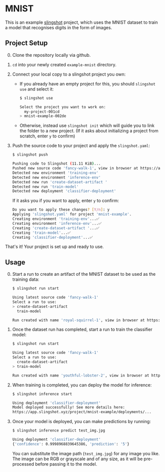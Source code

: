 # MNIST

This is an example [slingshot](https://www.slingshot.xyz/) project, which uses the MNIST dataset to train a model that
recognises digits in the form of images.

## Project Setup

0. Clone the repository locally via github.

0. `cd` into your newly created `example-mnist` directory.

0. Connect your local copy to a slingshot project you own:
   * If you already have an empty project for this, you should `slingshot use` and select it:
      ```bash
      $ slingshot use

      Select the project you want to work on:
        my-project-001cd
      > mnist-example-002de
      ```
   
   * Otherwise, instead use `slingshot init` which will guide you to link the folder to a new project.
     (If it asks about initializing a project from scratch, enter `y` to confirm)

0. Push the source code to your project and apply the `slingshot.yaml`:
    ```bash
    $ slingshot push

    Pushing code to Slingshot (11.11 KiB)...
    Pushed new source code 'fancy-walk-1', view in browser at https://app.slingshot.xyz/project/mnist-example/code/...
    Detected new environment 'training-env'
    Detected new environment 'inference-env'
    Detected new run 'create-dataset-artifact '
    Detected new run 'train-model'
    Detected new deployment 'classifier-deployment'
    ```

    If it asks you if you want to apply, enter `y` to confirm:

    ```bash
    Do you want to apply these changes? [Y/n]: y
    Applying 'slingshot.yaml' for project 'mnist-example'.
    Creating environment 'training-env'...✅
    Creating environment 'inference-env'...✅
    Creating 'create-dataset-artifact '...✅
    Creating 'train-model'...✅
    Creating 'classifier-deployment'...✅
    ```

That's it! Your project is set up and ready to use.

## Usage

0. Start a run to create an artifact of the MNIST dataset to be used as the training data:
    ```bash
    $ slingshot run start

    Using latest source code 'fancy-walk-1'
    Select a run to use:
    > create-dataset-artifact 
      train-model

    Run created with name 'royal-squirrel-1', view in browser at https://app.slingshot.xyz/project/mnist-example/runs/...
    ```

0. Once the dataset run has completed, start a run to train the classifier model:
    ```bash
    $ slingshot run start

    Using latest source code 'fancy-walk-1'
    Select a run to use:
      create-dataset-artifact 
    > train-model

    Run created with name 'youthful-lobster-2', view in browser at https://app.slingshot.xyz/project/mnist-example/runs/...
    ```

0. When training is completed, you can deploy the model for inference:
    ```bash
    $ slingshot inference start

    Using deployment 'classifier-deployment'
    Model deployed successfully! See more details here:
    https://app.slingshot.xyz/project/mnist-example/deployments/...
    ```

0. Once your model is deployed, you can make predictions by running:
    ```bash
    $ slingshot inference predict test_img.jpg

    Using deployment 'classifier-deployment'
    {'confidence': 0.9998968839645386, 'prediction': '5'}
    ```

    You can substitute the image path (`test_img.jpg`) for any image you like. The image can be RGB or grayscale and of any size, as it will be pre-processed before passing it to the model. 

